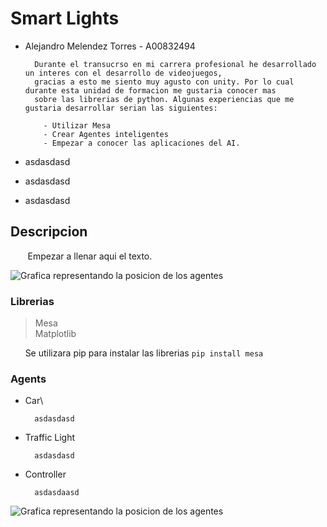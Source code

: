 # Smart Lights
- Alejandro Melendez Torres - A00832494
  
        Durante el transucrso en mi carrera profesional he desarrollado un interes con el desarrollo de videojuegos,
        gracias a esto me siento muy agusto con unity. Por lo cual durante esta unidad de formacion me gustaria conocer mas
        sobre las librerias de python. Algunas experiencias que me gustaria desarrollar serian las siguientes:

          - Utilizar Mesa
          - Crear Agentes inteligentes
          - Empezar a conocer las aplicaciones del AI.
  
- asdasdasd
- asdasdasd
- asdasdasd
 
## Descripcion
&nbsp;&nbsp;&nbsp;&nbsp;&nbsp;&nbsp; Empezar a llenar aqui el texto.

<img alt="Grafica representando la posicion de los agentes" src = "https://i.imgur.com/XyjuOQk.png">

### Librerias
> Mesa\
> Matplotlib

&nbsp;&nbsp;&nbsp;&nbsp;&nbsp;&nbsp;Se utilizara pip para instalar las librerias  `pip install mesa`

### Agents
- Car\
    
        asdasdasd

- Traffic Light
  
        asdasdasd

- Controller
  
        asdasdaasd

<img alt="Grafica representando la posicion de los agentes" src="https://i.imgur.com/FquJCZw.jpg">